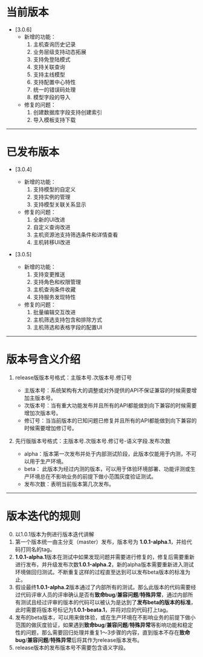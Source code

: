 # 当前版本

- [3.0.6]
	- 新增的功能：
		1. 主机查询历史记录
		2. 业务层级支持动态拓展
		3. 支持免登陆模式
		4. 支持关联查询
		5. 支持主线模型
		6. 支持配置中心特性
		7. 统一的错误码处理
		8. 模型字段的导入
	- 修复的问题：
		1. 创建数据库字段支持创建索引
		2. 导入模板支持下载

---

# 已发布版本

- [3.0.4]
	- 新增的功能：
		1. 支持模型的自定义
		2. 支持实例的管理
		3. 支持模型关联关系显示
	- 修复的问题：
		1. 全新的UI改进
		2. 自定义查询改进
		3. 主机资源池支持筛选条件和详情查看
		4. 主机转移UI改进


- [3.0.5]
	- 新增的功能：
		1. 支持变更推送
		2. 支持角色和权限管理
		3. 主机查询条件收藏
		4. 支持服务发现特性
	- 修复的问题：
		1. 批量编辑交互改进
		2. 主机筛选支持包含和排除方式
		3. 主机筛选和表格字段的配置UI


---


# 版本号含义介绍

1. release版版本号格式：主版本号.次版本号.修订号
	- 主版本号：系统架构有大的调整或对外提供的API不保证兼容的时候需要增加主版本号。
	- 次版本号：当有重大功能发布并且所有的API都能做到向下兼容的时候需要增加次版本号。
	- 修订号：当当前版本的已知问题已修复并且所有的API都能做到向下兼容的时候需要增加修订号。

2. 先行版版本号格式：主版本号.次版本号.修订号-语义字段.发布次数
	- alpha：版本第一次发布并处于内部测试阶段，此版本仅能用于内测，不可以用于生产环境。
	- beta： 此版本为经过内测的版本，可以用于体验环境部署、功能评测或生产环境总在不影响业务的前提下做小范围灰度验证测试。
	- 发布次数：表明当前版本第几次发布。


---


# 版本迭代的规则

0. 以1.0.1版本为例进行版本迭代讲解
1. 第一个版本统一由主分支（master）发布，版本号为 **1.0.1-alpha.1**，并给代码打同名的tag。
2. **1.0.1-alpha.1**版本在测试中如果发现问题并需要进行修复的，修复后需要重新进行发布，并升级发布次数**1.0.1-alpha.2**，新的alpha版本需要重新进入测试环境做回归测试。不断重复这样的过程直至达到可以发布beta版本的标准为止。
3. 假设最终**1.0.1-alpha.2**版本通过了内部所有的测试。那么此版本的代码需要经过代码评审人员的评审确认是否有**致命bug**/**兼容问题**/**特殊异常**，通过内部所有测试且经过评审的版本的代码可以被认为是达到了**发布beta的版本的标准**，此时需要将版本号标记为**1.0.1-beata.1**，并将对应的代码打上tag。
4. 发布的beta版本，可以用来做体验，或在生产环境在不影响业务的前提下做小范围的做灰度验证，如果遇到**致命bug**/**兼容问题**/**特殊异常**等影响功能和稳定性的问题，那么需要回归处理并重复1～3步骤的内容，直到版本不存在**致命bug**/**兼容问题**/**特殊异常**后将其作为release版本发布。
5. release版本的发布版本号不需要包含语义字段。





